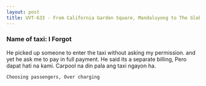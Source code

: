 ```yaml
---
layout: post
title: UVT-633 - From California Garden Square, Mandaluyong to The Globe Tower
---
```


### Name of taxi: I Forgot

He picked up someone to enter the taxi without asking my permission. and yet he ask me to pay in full payment. He said its a separate billing, Pero dapat hati na kami. Carpool na din pala ang taxi ngayon ha.  

```Choosing passengers, Over charging```
